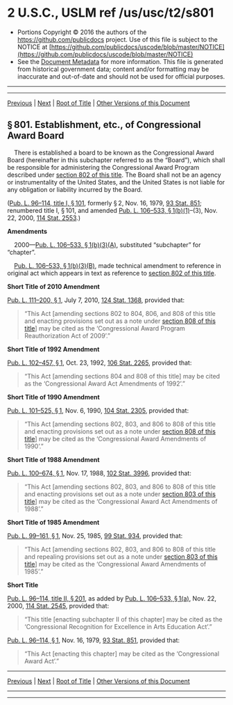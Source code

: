 ---
---

# 2 U.S.C., USLM ref /us/usc/t2/s801

* Portions Copyright © 2016 the authors of the https://github.com/publicdocs project.
  Use of this file is subject to the NOTICE at [https://github.com/publicdocs/uscode/blob/master/NOTICE](https://github.com/publicdocs/uscode/blob/master/NOTICE)
* See the [Document Metadata](././../../../../..//README.md) for more information.
  This file is generated from historical government data; content and/or formatting may be inaccurate and out-of-date and should not be used for official purposes.

----------
----------

[Previous](./../../../../..//us/usc/t2/ch19/schI/m__us_usc_t2_ch19_schI.md) | [Next](./../../../../..//us/usc/t2/ch19/schI/m__us_usc_t2_s802.md) | [Root of Title](./../../../../../) | [Other Versions of this Document](https://publicdocs.github.io/go/links?ns=uslm&ref=%2Fus%2Fusc%2Ft2%2Fs801)

## § 801. Establishment, etc., of Congressional Award Board

    There is established a board to be known as the Congressional Award Board (hereinafter in this subchapter referred to as the “Board”), which shall be responsible for administering the Congressional Award Program described under [section 802 of this title][/us/usc/t2/s802]. The Board shall not be an agency or instrumentality of the United States, and the United States is not liable for any obligation or liability incurred by the Board.

([Pub. L. 96–114, title I, § 101][/us/pl/96/114/s101], formerly § 2, Nov. 16, 1979, [93 Stat. 851][/us/stat/93/851]; renumbered title I, § 101, and amended [Pub. L. 106–533, § 1(b)(1)][/us/pl/106/533/s1/b/1]–(3), Nov. 22, 2000, [114 Stat. 2553][/us/stat/114/2553].)

 __Amendments__ 

    2000—[Pub. L. 106–533, § 1(b)(3)(A)][/us/pl/106/533/s1/b/3/A], substituted “subchapter” for “chapter”.

    [Pub. L. 106–533, § 1(b)(3)(B)][/us/pl/106/533/s1/b/3/B], made technical amendment to reference in original act which appears in text as reference to [section 802 of this title][/us/usc/t2/s802].

 __Short Title of 2010 Amendment__ 

[Pub. L. 111–200, § 1][/us/pl/111/200/s1], July 7, 2010, [124 Stat. 1368][/us/stat/124/1368], provided that: 

> “This Act \[amending sections 802 to 804, 806, and 808 of this title and enacting provisions set out as a note under [section 808 of this title][/us/usc/t2/s808]\] may be cited as the ‘Congressional Award Program Reauthorization Act of 2009’.”

 __Short Title of 1992 Amendment__ 

[Pub. L. 102–457, § 1][/us/pl/102/457/s1], Oct. 23, 1992, [106 Stat. 2265][/us/stat/106/2265], provided that: 

> “This Act \[amending sections 804 and 808 of this title\] may be cited as the ‘Congressional Award Act Amendments of 1992’.”

 __Short Title of 1990 Amendment__ 

[Pub. L. 101–525, § 1][/us/pl/101/525/s1], Nov. 6, 1990, [104 Stat. 2305][/us/stat/104/2305], provided that: 

> “This Act \[amending sections 802, 803, and 806 to 808 of this title and enacting provisions set out as a note under [section 808 of this title][/us/usc/t2/s808]\] may be cited as the ‘Congressional Award Amendments of 1990’.”

 __Short Title of 1988 Amendment__ 

[Pub. L. 100–674, § 1][/us/pl/100/674/s1], Nov. 17, 1988, [102 Stat. 3996][/us/stat/102/3996], provided that: 

> “This Act \[amending sections 802, 803, and 806 to 808 of this title and enacting provisions set out as a note under [section 803 of this title][/us/usc/t2/s803]\] may be cited as the ‘Congressional Award Act Amendments of 1988’.”

 __Short Title of 1985 Amendment__ 

[Pub. L. 99–161, § 1][/us/pl/99/161/s1], Nov. 25, 1985, [99 Stat. 934][/us/stat/99/934], provided that: 

> “This Act \[amending sections 802, 803, and 806 to 808 of this title and repealing provisions set out as a note under [section 803 of this title][/us/usc/t2/s803]\] may be cited as the ‘Congressional Award Amendments of 1985’.”

 __Short Title__ 

[Pub. L. 96–114, title II, § 201][/us/pl/96/114/s201], as added by [Pub. L. 106–533, § 1(a)][/us/pl/106/533/s1/a], Nov. 22, 2000, [114 Stat. 2545][/us/stat/114/2545], provided that: 

> “This title \[enacting subchapter II of this chapter\] may be cited as the ‘Congressional Recognition for Excellence in Arts Education Act’.”

[Pub. L. 96–114, § 1][/us/pl/96/114/s1], Nov. 16, 1979, [93 Stat. 851][/us/stat/93/851], provided that: 

> “This Act \[enacting this chapter\] may be cited as the ‘Congressional Award Act’.”

----------

[Previous](./../../../../..//us/usc/t2/ch19/schI/m__us_usc_t2_ch19_schI.md) | [Next](./../../../../..//us/usc/t2/ch19/schI/m__us_usc_t2_s802.md) | [Root of Title](./../../../../../) | [Other Versions of this Document](https://publicdocs.github.io/go/links?ns=uslm&ref=%2Fus%2Fusc%2Ft2%2Fs801)

----------
----------

[/us/usc/t2/s802]: https://publicdocs.github.io/go/links?ns=uslm&ref=%2Fus%2Fusc%2Ft2%2Fs802
[/us/pl/96/114/s101]: https://publicdocs.github.io/go/links?ns=uslm&ref=%2Fus%2Fpl%2F96%2F114%2Fs101
[/us/stat/93/851]: https://publicdocs.github.io/go/links?ns=uslm&ref=%2Fus%2Fstat%2F93%2F851
[/us/pl/106/533/s1/b/1]: https://publicdocs.github.io/go/links?ns=uslm&ref=%2Fus%2Fpl%2F106%2F533%2Fs1%2Fb%2F1
[/us/stat/114/2553]: https://publicdocs.github.io/go/links?ns=uslm&ref=%2Fus%2Fstat%2F114%2F2553
[/us/pl/106/533/s1/b/3/A]: https://publicdocs.github.io/go/links?ns=uslm&ref=%2Fus%2Fpl%2F106%2F533%2Fs1%2Fb%2F3%2FA
[/us/pl/106/533/s1/b/3/B]: https://publicdocs.github.io/go/links?ns=uslm&ref=%2Fus%2Fpl%2F106%2F533%2Fs1%2Fb%2F3%2FB
[/us/usc/t2/s802]: https://publicdocs.github.io/go/links?ns=uslm&ref=%2Fus%2Fusc%2Ft2%2Fs802
[/us/pl/111/200/s1]: https://publicdocs.github.io/go/links?ns=uslm&ref=%2Fus%2Fpl%2F111%2F200%2Fs1
[/us/stat/124/1368]: https://publicdocs.github.io/go/links?ns=uslm&ref=%2Fus%2Fstat%2F124%2F1368
[/us/usc/t2/s808]: https://publicdocs.github.io/go/links?ns=uslm&ref=%2Fus%2Fusc%2Ft2%2Fs808
[/us/pl/102/457/s1]: https://publicdocs.github.io/go/links?ns=uslm&ref=%2Fus%2Fpl%2F102%2F457%2Fs1
[/us/stat/106/2265]: https://publicdocs.github.io/go/links?ns=uslm&ref=%2Fus%2Fstat%2F106%2F2265
[/us/pl/101/525/s1]: https://publicdocs.github.io/go/links?ns=uslm&ref=%2Fus%2Fpl%2F101%2F525%2Fs1
[/us/stat/104/2305]: https://publicdocs.github.io/go/links?ns=uslm&ref=%2Fus%2Fstat%2F104%2F2305
[/us/usc/t2/s808]: https://publicdocs.github.io/go/links?ns=uslm&ref=%2Fus%2Fusc%2Ft2%2Fs808
[/us/pl/100/674/s1]: https://publicdocs.github.io/go/links?ns=uslm&ref=%2Fus%2Fpl%2F100%2F674%2Fs1
[/us/stat/102/3996]: https://publicdocs.github.io/go/links?ns=uslm&ref=%2Fus%2Fstat%2F102%2F3996
[/us/usc/t2/s803]: https://publicdocs.github.io/go/links?ns=uslm&ref=%2Fus%2Fusc%2Ft2%2Fs803
[/us/pl/99/161/s1]: https://publicdocs.github.io/go/links?ns=uslm&ref=%2Fus%2Fpl%2F99%2F161%2Fs1
[/us/stat/99/934]: https://publicdocs.github.io/go/links?ns=uslm&ref=%2Fus%2Fstat%2F99%2F934
[/us/usc/t2/s803]: https://publicdocs.github.io/go/links?ns=uslm&ref=%2Fus%2Fusc%2Ft2%2Fs803
[/us/pl/96/114/s201]: https://publicdocs.github.io/go/links?ns=uslm&ref=%2Fus%2Fpl%2F96%2F114%2Fs201
[/us/pl/106/533/s1/a]: https://publicdocs.github.io/go/links?ns=uslm&ref=%2Fus%2Fpl%2F106%2F533%2Fs1%2Fa
[/us/stat/114/2545]: https://publicdocs.github.io/go/links?ns=uslm&ref=%2Fus%2Fstat%2F114%2F2545
[/us/pl/96/114/s1]: https://publicdocs.github.io/go/links?ns=uslm&ref=%2Fus%2Fpl%2F96%2F114%2Fs1
[/us/stat/93/851]: https://publicdocs.github.io/go/links?ns=uslm&ref=%2Fus%2Fstat%2F93%2F851


